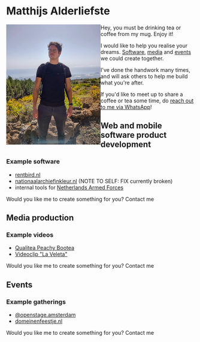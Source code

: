 # Matthijs Alderliefste
<img alt="Matthijs Alderliefste" src="./images/IMG_20221027_120045132_HDR(3).jpg" width="50%" max-height="500px" style="float: left" />
Hey, you must be drinking tea or coffee from my mug. Enjoy it!

I would like to help you realise your dreams. [Software](#web-and-mobile-software-product-development), [media](#media-production) and [events](#events) we could create together.

I've done the handwork many times, and will ask others to help me build what you're after. 

If you'd like to meet up to share a coffee or tea some time, do [reach out to me via WhatsApp](https://chat.whatsapp.com/HJY7pbwJonwJSzgeyziX7M)!

## Web and mobile software product development
### Example software
- [rentbird.nl](https://www.rentbird.nl)
- [nationaalarchiefinkleur.nl](nationaalarchiefinkleur.nl) (NOTE TO SELF: FIX currently broken)
- internal tools for [Netherlands Armed Forces](https://www.defensie.nl/)

Would you like me to create something for you? Contact me

## Media production
### Example videos
- [Qualitea Peachy Bootea](https://www.instagram.com/reel/CcTazOdgtVY/)
- [Videoclip "La Veleta"](https://www.youtube.com/watch?v=DlORO7Z-GbU)

Would you like me to create something for you? Contact me

## Events
### Example gatherings
- [@openstage.amsterdam](https://www.instagram.com/openstage.amsterdam/)
- [domeinenfeestje.nl](https://domeinenfeestje.nl)

Would you like me to create something for you? Contact me
